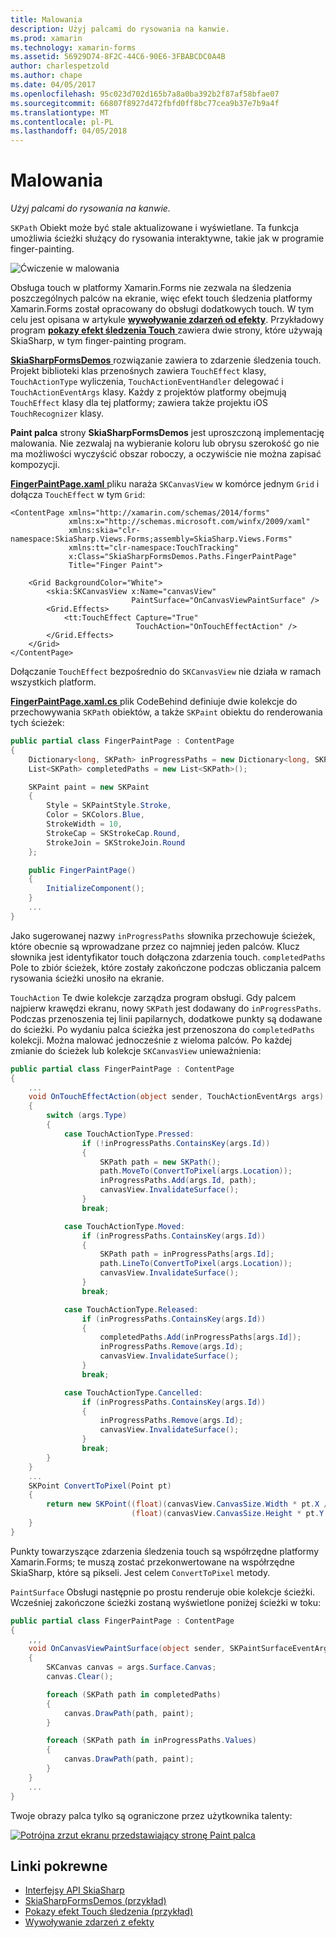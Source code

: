 ```yaml
---
title: Malowania
description: Użyj palcami do rysowania na kanwie.
ms.prod: xamarin
ms.technology: xamarin-forms
ms.assetid: 56929D74-8F2C-44C6-90E6-3FBABCDC0A4B
author: charlespetzold
ms.author: chape
ms.date: 04/05/2017
ms.openlocfilehash: 95c023d702d165b7a8a0ba392b2f87af58bfae07
ms.sourcegitcommit: 66807f8927d472fbfd0ff8bc77cea9b37e7b9a4f
ms.translationtype: MT
ms.contentlocale: pl-PL
ms.lasthandoff: 04/05/2018
---
```

# <a name="finger-painting"></a>Malowania

_Użyj palcami do rysowania na kanwie._

`SKPath` Obiekt może być stale aktualizowane i wyświetlane. Ta funkcja umożliwia ścieżki służący do rysowania interaktywne, takie jak w programie finger-painting.

![](finger-paint-images/fingerpaintsample.png "Ćwiczenie w malowania")

Obsługa touch w platformy Xamarin.Forms nie zezwala na śledzenia poszczególnych palców na ekranie, więc efekt touch śledzenia platformy Xamarin.Forms został opracowany do obsługi dodatkowych touch. W tym celu jest opisana w artykule [ **wywoływanie zdarzeń od efekty**](~/xamarin-forms/app-fundamentals/effects/touch-tracking.md). Przykładowy program [ **pokazy efekt śledzenia Touch** ](https://developer.xamarin.com/samples/xamarin-forms/Effects/TouchTrackingEffectDemos/) zawiera dwie strony, które używają SkiaSharp, w tym finger-painting program.

[ **SkiaSharpFormsDemos** ](https://developer.xamarin.com/samples/xamarin-forms/SkiaSharpForms/Demos/) rozwiązanie zawiera to zdarzenie śledzenia touch. Projekt biblioteki klas przenośnych zawiera `TouchEffect` klasy, `TouchActionType` wyliczenia, `TouchActionEventHandler` delegować i `TouchActionEventArgs` klasy. Każdy z projektów platformy obejmują `TouchEffect` klasy dla tej platformy; zawiera także projektu iOS `TouchRecognizer` klasy.

**Paint palca** strony **SkiaSharpFormsDemos** jest uproszczoną implementację malowania. Nie zezwalaj na wybieranie koloru lub obrysu szerokość go nie ma możliwości wyczyścić obszar roboczy, a oczywiście nie można zapisać kompozycji.

[ **FingerPaintPage.xaml** ](https://github.com/xamarin/xamarin-forms-samples/blob/master/SkiaSharpForms/Demos/Demos/SkiaSharpFormsDemos/LinesAndPaths/FingerPaintPage.xaml) pliku naraża `SKCanvasView` w komórce jednym `Grid` i dołącza `TouchEffect` w tym `Grid`:

```xaml
<ContentPage xmlns="http://xamarin.com/schemas/2014/forms"
             xmlns:x="http://schemas.microsoft.com/winfx/2009/xaml"
             xmlns:skia="clr-namespace:SkiaSharp.Views.Forms;assembly=SkiaSharp.Views.Forms"
             xmlns:tt="clr-namespace:TouchTracking"
             x:Class="SkiaSharpFormsDemos.Paths.FingerPaintPage"
             Title="Finger Paint">

    <Grid BackgroundColor="White">
        <skia:SKCanvasView x:Name="canvasView"
                           PaintSurface="OnCanvasViewPaintSurface" />
        <Grid.Effects>
            <tt:TouchEffect Capture="True"
                            TouchAction="OnTouchEffectAction" />
        </Grid.Effects>
    </Grid>
</ContentPage>
```

Dołączanie `TouchEffect` bezpośrednio do `SKCanvasView` nie działa w ramach wszystkich platform.

[ **FingerPaintPage.xaml.cs** ](https://github.com/xamarin/xamarin-forms-samples/blob/master/SkiaSharpForms/Demos/Demos/SkiaSharpFormsDemos/LinesAndPaths/FingerPaintPage.xaml.cs) plik CodeBehind definiuje dwie kolekcje do przechowywania `SKPath` obiektów, a także `SKPaint` obiektu do renderowania tych ścieżek:

```csharp
public partial class FingerPaintPage : ContentPage
{
    Dictionary<long, SKPath> inProgressPaths = new Dictionary<long, SKPath>();
    List<SKPath> completedPaths = new List<SKPath>();

    SKPaint paint = new SKPaint
    {
        Style = SKPaintStyle.Stroke,
        Color = SKColors.Blue,
        StrokeWidth = 10,
        StrokeCap = SKStrokeCap.Round,
        StrokeJoin = SKStrokeJoin.Round
    };

    public FingerPaintPage()
    {
        InitializeComponent();
    }
    ...
}
```

Jako sugerowanej nazwy `inProgressPaths` słownika przechowuje ścieżek, które obecnie są wprowadzane przez co najmniej jeden palców. Klucz słownika jest identyfikator touch dołączona zdarzenia touch. `completedPaths` Pole to zbiór ścieżek, które zostały zakończone podczas obliczania palcem rysowania ścieżki unosiło na ekranie.

`TouchAction` Te dwie kolekcje zarządza program obsługi. Gdy palcem najpierw krawędzi ekranu, nowy `SKPath` jest dodawany do `inProgressPaths`. Podczas przenoszenia tej linii papilarnych, dodatkowe punkty są dodawane do ścieżki. Po wydaniu palca ścieżka jest przenoszona do `completedPaths` kolekcji. Można malować jednocześnie z wieloma palców. Po każdej zmianie do ścieżek lub kolekcje `SKCanvasView` unieważnienia:

```csharp
public partial class FingerPaintPage : ContentPage
{
    ...
    void OnTouchEffectAction(object sender, TouchActionEventArgs args)
    {
        switch (args.Type)
        {
            case TouchActionType.Pressed:
                if (!inProgressPaths.ContainsKey(args.Id))
                {
                    SKPath path = new SKPath();
                    path.MoveTo(ConvertToPixel(args.Location));
                    inProgressPaths.Add(args.Id, path);
                    canvasView.InvalidateSurface();
                }
                break;

            case TouchActionType.Moved:
                if (inProgressPaths.ContainsKey(args.Id))
                {
                    SKPath path = inProgressPaths[args.Id];
                    path.LineTo(ConvertToPixel(args.Location));
                    canvasView.InvalidateSurface();
                }
                break;

            case TouchActionType.Released:
                if (inProgressPaths.ContainsKey(args.Id))
                {
                    completedPaths.Add(inProgressPaths[args.Id]);
                    inProgressPaths.Remove(args.Id);
                    canvasView.InvalidateSurface();
                }
                break;

            case TouchActionType.Cancelled:
                if (inProgressPaths.ContainsKey(args.Id))
                {
                    inProgressPaths.Remove(args.Id);
                    canvasView.InvalidateSurface();
                }
                break;
        }
    }
    ...
    SKPoint ConvertToPixel(Point pt)
    {
        return new SKPoint((float)(canvasView.CanvasSize.Width * pt.X / canvasView.Width),
                           (float)(canvasView.CanvasSize.Height * pt.Y / canvasView.Height));
    }
}
```

Punkty towarzyszące zdarzenia śledzenia touch są współrzędne platformy Xamarin.Forms; te muszą zostać przekonwertowane na współrzędne SkiaSharp, które są pikseli. Jest celem `ConvertToPixel` metody.

`PaintSurface` Obsługi następnie po prostu renderuje obie kolekcje ścieżki. Wcześniej zakończone ścieżki zostaną wyświetlone poniżej ścieżki w toku:

```csharp
public partial class FingerPaintPage : ContentPage
{
    ,,,
    void OnCanvasViewPaintSurface(object sender, SKPaintSurfaceEventArgs args)
    {
        SKCanvas canvas = args.Surface.Canvas;
        canvas.Clear();

        foreach (SKPath path in completedPaths)
        {
            canvas.DrawPath(path, paint);
        }

        foreach (SKPath path in inProgressPaths.Values)
        {
            canvas.DrawPath(path, paint);
        }
    }
    ...
}
```

Twoje obrazy palca tylko są ograniczone przez użytkownika talenty:

[![](finger-paint-images/fingerpaint-small.png "Potrójna zrzut ekranu przedstawiający stronę Paint palca")](finger-paint-images/fingerpaint-large.png#lightbox "Potrójna zrzut ekranu przedstawiający stronę Paint palca")


## <a name="related-links"></a>Linki pokrewne

- [Interfejsy API SkiaSharp](https://developer.xamarin.com/api/root/SkiaSharp/)
- [SkiaSharpFormsDemos (przykład)](https://developer.xamarin.com/samples/xamarin-forms/SkiaSharpForms/Demos/)
- [Pokazy efekt Touch śledzenia (przykład)](https://developer.xamarin.com/samples/xamarin-forms/Effects/TouchTrackingEffectDemos/)
- [Wywoływanie zdarzeń z efekty](~/xamarin-forms/app-fundamentals/effects/touch-tracking.md)
